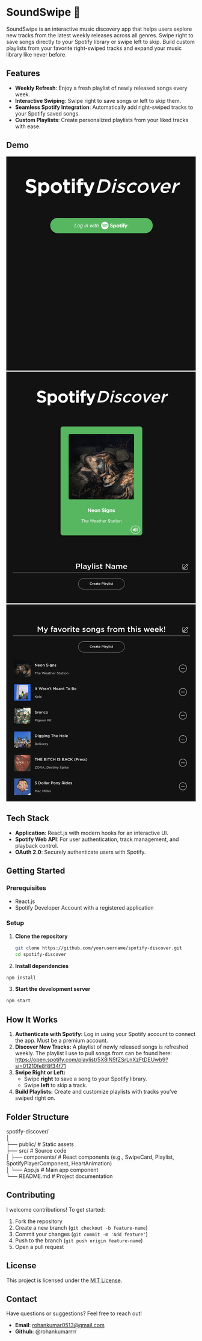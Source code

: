 # SoundSwipe 🎵  

SoundSwipe is an interactive music discovery app that helps users explore new tracks from the latest weekly releases across all genres. Swipe right to save songs directly to your Spotify library or swipe left to skip. Build custom playlists from your favorite right-swiped tracks and expand your music library like never before.  

## Features  
- **Weekly Refresh**: Enjoy a fresh playlist of newly released songs every week.  
- **Interactive Swiping**: Swipe right to save songs or left to skip them.  
- **Seamless Spotify Integration**: Automatically add right-swiped tracks to your Spotify saved songs.  
- **Custom Playlists**: Create personalized playlists from your liked tracks with ease.  

## Demo  
![Log-In Screen](https://github.com/rohankumarrrr/SoundSwipe/blob/main/public/screenshots/login.png)
![Swipeable Card](https://github.com/rohankumarrrr/SoundSwipe/blob/main/public/screenshots/swipeable-card.png)
![Playlist](https://github.com/rohankumarrrr/SoundSwipe/blob/main/public/screenshots/playlist.png)

## Tech Stack  
- **Application**: React.js with modern hooks for an interactive UI.  
- **Spotify Web API**: For user authentication, track management, and playback control.  
- **OAuth 2.0**: Securely authenticate users with Spotify.  

## Getting Started  

### Prerequisites  
- React.js
- Spotify Developer Account with a registered application  

### Setup  

1. **Clone the repository**  
   ```bash  
   git clone https://github.com/yourusername/spotify-discover.git  
   cd spotify-discover
   ```
2. **Install dependencies**
  ```bash
  npm install
  ```
3. **Start the development server**
  ```bash
  npm start
  ```

## How It Works

1. **Authenticate with Spotify:**
    Log in using your Spotify account to connect the app. Must be a premium account.
2. **Discover New Tracks:**
    A playlist of newly released songs is refreshed weekly. The playlist I use to pull songs from can be found here: https://open.spotify.com/playlist/5X8lN5fZSrLnXzFtDEUwb9?si=01210fe8f8f34f71
3. **Swipe Right or Left:**
    * Swipe **right** to save a song to your Spotify library.
    * Swipe **left** to skip a track.
4. **Build Playlists:**
    Create and customize playlists with tracks you've swiped right on.

## Folder Structure

spotify-discover/  
│  
├── public/                # Static assets  
├── src/                   # Source code  
│   ├── components/        # React components (e.g., SwipeCard, Playlist, SpotifyPlayerComponent, HeartAnimation)  
│   └── App.js             # Main app component  
└── README.md              # Project documentation  

## Contributing

I welcome contributions! To get started:
1. Fork the repository
2. Create a new branch (`git checkout -b feature-name`)
3. Commit your changes (`git commit -m 'Add feature'`)
4. Push to the branch (`git push origin feature-name`)
5. Open a pull request

## License

This project is licensed under the [MIT License](https://www.mit.edu/~amini/LICENSE.md).

## Contact

Have questions or suggestions? Feel free to reach out!

* **Email**: rohankumar0513@gmail.com
* **Github**: @rohankumarrrr
